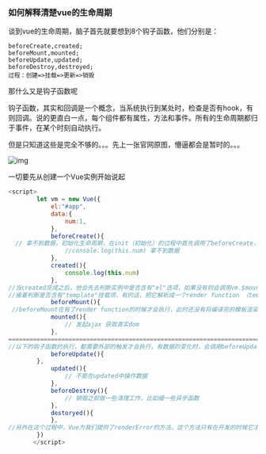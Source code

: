 ### 如何解释清楚vue的生命周期

谈到vue的生命周期，脑子首先就要想到8个钩子函数，他们分别是：

```JS
beforeCreate,created;
beforeMount,mounted;
beforeUpdate,updated;
beforeDestroy,destroyed;
过程：创建=>挂载=>更新=>销毁
```

那什么又是钩子函数呢

钩子函数，其实和回调是一个概念，当系统执行到某处时，检查是否有hook，有则回调。说的更直白一点，每个组件都有属性，方法和事件。所有的生命周期都归于事件，在某个时刻自动执行。

但是只知道这些是完全不够的。。。先上一张官网原图，懵逼都会是暂时的。。。

![img](https://user-gold-cdn.xitu.io/2018/4/14/162c087d49e9be5d?imageslim)

一切要先从创建一个Vue实例开始说起

```js
<script>
        let vm = new Vue({
            el:"#app",
            data:{
                num:1,
            },
            beforeCreate(){
  // 拿不到数据，初始化生命周期，在init（初始化）的过程中首先调用了beforeCreate，并且绑定自己的事件，然后在injections（注射）和reactivity（反应性）的时候，它才会去调用created。所以不能在beforeCreate的时候修改data中的数据
                //console.log(this.num) 拿不到数据
            },
            created(){
                console.log(this.num)
            },
//当created完成之后，他会先去判断实例中是否含有"el"选项，如果没有则会调用vm.$mount(el)方法，执行下一步
//接着判断是否含有"template"挂载项，有的话，把它解析成一个render function （template的编译过程）
            beforeMount(){
 //beforeMount在有了render function的时候才会执行，此时还没有将编译完的模板渲染到页面上,执行完render function后,创建vm.$el并用它来替换el,之后就会调用mounted这个钩子函数，mounted挂载完毕后，实例就算走完流程了
            mounted(){
                // 发起ajax 获取真实dom
            },
=========================================================================================
//以下的钩子函数的执行，都需要外部的触发才会执行，有数据的变化时，会调用beforeUpdate,然后经过虚拟DOM（Virtual DOM）,最后 updated更新完毕，当组件被销毁的时候，它会调用beforeDestory，以及destoryed。
            beforeUpdate(){
        },
            updated(){
                // 不能在updated中操作数据
            },
            beforeDestroy(){
                // 销毁之前做一些清理工作，比如细一些异步函数
            },
            destoryed(){
            },
//另外在这个过程中，Vue为我们提供了renderError的方法，这个方法只有在开发的时候它才会被调用，在正式打包上线的过程当中，它是不会被调用的。它主要是帮助我们调试render里面的一些错误。有且只有当render方法里面报错了，才会执行renderError方法。
        })
       </script>
```

